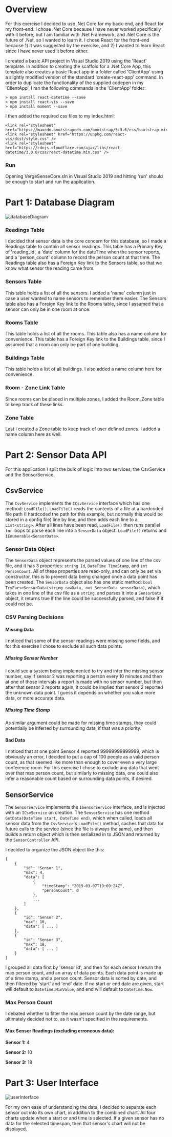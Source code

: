 # Overview
For this exercise I decided to use .Net Core for my back-end, and React for my front-end. I chose .Net Core because I have never worked specifically with it before, but I am familiar with .Net Framework, and .Net Core is the future of .Net, so I wanted to learn it. I chose React for the front-end because 1) it was suggested by the exercise, and 2) I wanted to learn React since I have never used it before either.

I created a basic API project in Visual Studio 2019 using the 'React' template. In addition to creating the scaffold for a .Net Core App, this template also creates a basic React app in a folder called 'ClientApp' using a slightly modified version of the standard 'create-react-app' command. 
In order to duplicate the functionality of the supplied codepen in my 'ClientApp', I ran the following commands in the 'ClientApp' folder:
````
> npm install react-datetime --save
> npm install react-vis --save
> npm install moment --save
````
I then added the required css files to my index.html:
````
<link rel="stylesheet" href="https://maxcdn.bootstrapcdn.com/bootstrap/3.3.6/css/bootstrap.min.css">
<link rel="stylesheet" href="https://unpkg.com/react-vis/dist/style.css" />
<link rel="stylesheet" href="https://cdnjs.cloudflare.com/ajax/libs/react-datetime/3.0.0/css/react-datetime.min.css" />
````
### Run
Opening VergeSenseCore.sln in Visual Studio 2019 and hitting 'run' should be enough to start and run the application.

# Part 1: Database Diagram
![databaseDiagram](/DatabaseDiagram.jpg)
### Readings Table
I decided that sensor data is the core concern for this database, so I made a Readings table to contain all sensor readings.
This table has a Primary Key of 'reading_id', a 'date' column for the dateTime when the sensor reports, and a 'person_count' column to record the person count at that time.
The Readings table also has a Foreign Key link to the Sensors table, so that we know what sensor the reading came from.
### Sensors Table
This table holds a list of all the sensors.
I added a 'name' column just in case a user wanted to name sensors to remember them easier.
The Sensors table also has a Foreign Key link to the Rooms table, since I assumed that a sensor can only be in one room at once.
### Rooms Table
This table holds a list of all the rooms.
This table also has a name column for convenience.
This table has a Foreign Key link to the Buildings table, since I assumed that a room can only be part of one building.
### Buildings Table
This table holds a list of all buildings.
I also added a name column here for convenience.
### Room - Zone Link Table
Since rooms can be placed in multiple zones, I added the Room_Zone table to keep track of these links.
### Zone Table
Last I created a Zone table to keep track of user defined zones.
I added a name column here as well.

# Part 2: Sensor Data API
For this application I split the bulk of logic into two services; the CsvService and the SensorService.

## CsvService
The `CsvService` implements the `ICsvService` interface which has one method: `LoadFile()`.
`LoadFile()` reads the contents of a file at a hardcoded file path (I hardcoded the path for this example, but normally this would be stored in a config file) line by line, and then adds each line to a `List<string>`.
After all lines have been read, `LoadFile()` then runs parallel `for` loops to parse each line into a `SensorData` object.
`LoadFile()` returns and `IEnumerable<SensorData>`.

### Sensor Data Object
The `SensorData` object represents the parsed values of one line of the csv file, and it has 3 properties: `string Id`, `DateTime TimeStamp`, and `int PersonCount`. All of these properties are read-only, and can only be set via constructor, this is to prevent data being changed once a data point has been created.
The `SensorData` object also has one static method: `bool TryParseSensorData(string rawData, out SensorData sensorData)`, which takes in one line of the csv file as a `string`, and parses it into a `SensorData` object, it returns true if the line could be successfully parsed, and false if it could not be.

### CSV Parsing Decisions
#### Missing Data
I noticed that some of the sensor readings were missing some fields, and for this exercise I chose to exclude all such data points.

##### Missing Sensor Number
I could see a system being implemented to try and infer the missing sensor number, say if sensor 2 was reporting a person every 10 minutes and then at one of those intervals a report is made with no sensor number, but then after that sensor 2 reports again, it could be implied that sensor 2 reported the unknown data point. I guess it depends on whether you value more data, or more accurate data.

##### Missing Time Stamp
As similar argument could be made for missing time stamps, they could potentially be inferred by surrounding data, if that was a priority. 

#### Bad Data
I noticed that at one point Sensor 4 reported 99999999999999, which is obviously an error, I decided to put a cap of 100 people as a valid person count, as that seemed like more than enough to cover even a very large conference room. For this exercise I chose to exclude any data that went over that max person count, but similarly to missing data, one could also infer a reasonable count based on surrounding data points, if desired.

## SensorService
The `SensorService` implements the `ISensorService` interface, and is injected with an `ICsvService` on creation. The `SensorService` has one method `GetData(DateTime start, DateTime end)`, which when called, loads all sensor data from the `CsvService`'s `LoadFile()` method, caches that data for future calls to the service (since the file is always the same), and then builds a return object which is then serialized in to JSON and returned by the `SensorController` API.

I decided to organize the JSON object like this:
````
[
    {
        "id": "Sensor 1",
        "max": 4,
        "data": [
            {
                "timeStamp": "2019-03-07T19:09:24Z",
                "personCount": 0
            },
            ...           
        ]
    },
    {
        "id": "Sensor 2",
        "max": 10,
        "data": [ ... ]
    },
    {
        "id": "Sensor 3",
        "max": 18,
        "data": [ ... ]
    }
]
````
I grouped all data first by 'sensor id', and then for each sensor I return the max person count, and an array of data points. Each data point is made up of a time stamp, and a person count. Sensor data is sorted by date, and then filtered by 'start' and 'end' date. If no start or end date are given, start will default to `DateTime.MinValue`, and end will default to `DateTime.Now`.

### Max Person Count
I debated whether to filter the max person count by the date range, but ultimately decided not to, as it wasn't specified in the requirements.

#### Max Sensor Readings (excluding erroneous data):
**Sensor 1:** 4

**Sensor 2:** 10

**Sensor 3:** 18

# Part 3: User Interface
![userInterface](/UserInterface.jpg)

For my own ease of understanding the data, I decided to separate each sensor out into its own chart, in addition to the combined chart. All four charts update when a start or and time is selected.  If a given sensor has no data for the selected timespan, then that sensor's chart will not be displayed.
